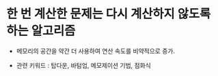 # 한 번 계산한 문제는 다시 계산하지 않도록 하는 알고리즘

- 메모리의 공간을 약간 더 사용하여 연산 속도를 비약적으로 증가.

- 관련 키워드 : 탑다운, 바텀업, 메모제이션 기법, 점화식
